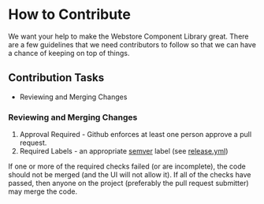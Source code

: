 # How to Contribute

We want your help to make the Webstore Component Library great. There are a few guidelines that we need contributors to follow so that
we can have a chance of keeping on top of things.

## Contribution Tasks

* Reviewing and Merging Changes

### Reviewing and Merging Changes

1. Approval Required - Github enforces at least one person approve a pull request.
2. Required Labels - an appropriate [semver](https://semver.org/) label (see [release.yml](https://github.com/samvera/hyku/blob/main/.github/release.yml))

If one or more of the required checks failed (or are incomplete), the code should not be merged (and the UI will not allow it). If all of the checks have passed, then anyone on the project (preferably the pull request submitter) may merge the code.
